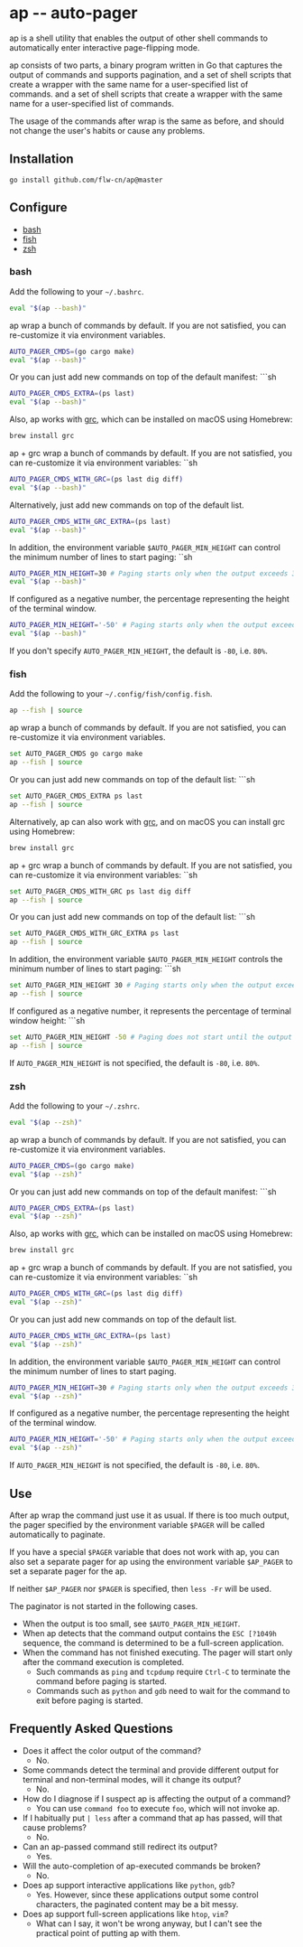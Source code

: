 # ap -- auto-pager

ap is a shell utility that enables the output of other shell commands to automatically enter interactive page-flipping mode.

ap consists of two parts, a binary program written in Go that captures the output of commands and supports pagination, and a set of shell scripts that create a wrapper with the same name for a user-specified list of commands.
and a set of shell scripts that create a wrapper with the same name for a user-specified list of commands.

The usage of the commands after wrap is the same as before, and should not change the user's habits or cause any problems.

## Installation

```
go install github.com/flw-cn/ap@master
```

## Configure

* [bash](#bash)
* [fish](#fish)
* [zsh](#zsh)

### bash

Add the following to your `~/.bashrc`.

```sh
eval "$(ap --bash)"
```

ap wrap a bunch of commands by default. If you are not satisfied, you can re-customize it via environment variables.

```sh
AUTO_PAGER_CMDS=(go cargo make)
eval "$(ap --bash)"
```

Or you can just add new commands on top of the default manifest: ```sh

```sh
AUTO_PAGER_CMDS_EXTRA=(ps last)
eval "$(ap --bash)"
```

Also, ap works with [grc](https://github.com/garabik/grc), which can be installed on macOS using Homebrew:

```sh
brew install grc
```

ap + grc wrap a bunch of commands by default. If you are not satisfied, you can re-customize it via environment variables: ``sh

```sh
AUTO_PAGER_CMDS_WITH_GRC=(ps last dig diff)
eval "$(ap --bash)"
```

Alternatively, just add new commands on top of the default list.

```sh
AUTO_PAGER_CMDS_WITH_GRC_EXTRA=(ps last)
eval "$(ap --bash)"
```



In addition, the environment variable `$AUTO_PAGER_MIN_HEIGHT` can control the minimum number of lines to start paging: ``sh

```sh
AUTO_PAGER_MIN_HEIGHT=30 # Paging starts only when the output exceeds 30 lines
eval "$(ap --bash)"
```

If configured as a negative number, the percentage representing the height of the terminal window.

```sh
AUTO_PAGER_MIN_HEIGHT='-50' # Paging starts only when the output exceeds 50% of the terminal window height
eval "$(ap --bash)"
```

If you don't specify `AUTO_PAGER_MIN_HEIGHT`, the default is `-80`, i.e. `80%`.

### fish

Add the following to your `~/.config/fish/config.fish`.

```sh
ap --fish | source
```

ap wrap a bunch of commands by default. If you are not satisfied, you can re-customize it via environment variables.

```sh
set AUTO_PAGER_CMDS go cargo make
ap --fish | source
```

Or you can just add new commands on top of the default list: ```sh

```sh
set AUTO_PAGER_CMDS_EXTRA ps last
ap --fish | source
```

Alternatively, ap can also work with [grc](https://github.com/garabik/grc), and on macOS you can install grc using Homebrew:

```sh
brew install grc
```

ap + grc wrap a bunch of commands by default. If you are not satisfied, you can re-customize it via environment variables: ``sh

```sh
set AUTO_PAGER_CMDS_WITH_GRC ps last dig diff
ap --fish | source
```

Or you can just add new commands on top of the default list: ```sh

```sh
set AUTO_PAGER_CMDS_WITH_GRC_EXTRA ps last
ap --fish | source
```



In addition, the environment variable `$AUTO_PAGER_MIN_HEIGHT` controls the minimum number of lines to start paging: ```sh

```sh
set AUTO_PAGER_MIN_HEIGHT 30 # Paging starts only when the output exceeds 30 lines
ap --fish | source
```

If configured as a negative number, it represents the percentage of terminal window height: ```sh

```sh
set AUTO_PAGER_MIN_HEIGHT -50 # Paging does not start until the output exceeds 50% of the terminal window height
ap --fish | source
```

If ``AUTO_PAGER_MIN_HEIGHT`` is not specified, the default is ``-80``, i.e. ``80%``.

### zsh

Add the following to your `~/.zshrc`.

```sh
eval "$(ap --zsh)"
```

ap wrap a bunch of commands by default. If you are not satisfied, you can re-customize it via environment variables.

```sh
AUTO_PAGER_CMDS=(go cargo make)
eval "$(ap --zsh)"
```

Or you can just add new commands on top of the default manifest: ```sh

```sh
AUTO_PAGER_CMDS_EXTRA=(ps last)
eval "$(ap --zsh)"
```

Also, ap works with [grc](https://github.com/garabik/grc), which can be installed on macOS using Homebrew:

```sh
brew install grc
```

ap + grc wrap a bunch of commands by default. If you are not satisfied, you can re-customize it via environment variables: ``sh

```sh
AUTO_PAGER_CMDS_WITH_GRC=(ps last dig diff)
eval "$(ap --zsh)"
```

Or you can just add new commands on top of the default list.

```sh
AUTO_PAGER_CMDS_WITH_GRC_EXTRA=(ps last)
eval "$(ap --zsh)"
```



In addition, the environment variable `$AUTO_PAGER_MIN_HEIGHT` can control the minimum number of lines to start paging.

```sh
AUTO_PAGER_MIN_HEIGHT=30 # Paging starts only when the output exceeds 30 lines
eval "$(ap --zsh)"
```

If configured as a negative number, the percentage representing the height of the terminal window.

```sh
AUTO_PAGER_MIN_HEIGHT='-50' # Paging starts only when the output exceeds 50% of the terminal window height
eval "$(ap --zsh)"
```

If `AUTO_PAGER_MIN_HEIGHT` is not specified, the default is `-80`, i.e. `80%`.

## Use

After ap wrap the command just use it as usual.
If there is too much output, the pager specified by the environment variable `$PAGER` will be called automatically to paginate.

If you have a special `$PAGER` variable that does not work with ap, you can also set a separate pager for ap using the environment variable `$AP_PAGER`
to set a separate pager for the ap.

If neither `$AP_PAGER` nor `$PAGER` is specified, then `less -Fr` will be used.

The paginator is not started in the following cases.
* When the output is too small, see `$AUTO_PAGER_MIN_HEIGHT`.
* When ap detects that the command output contains the `ESC [?1049h` sequence, the command is determined to be a full-screen application.
* When the command has not finished executing. The pager will start only after the command execution is completed.
    - Such commands as `ping` and `tcpdump` require `Ctrl-C` to terminate the command before paging is started.
    - Commands such as `python` and `gdb` need to wait for the command to exit before paging is started.

## Frequently Asked Questions

* Does it affect the color output of the command?
    - No.
* Some commands detect the terminal and provide different output for terminal and non-terminal modes, will it change its output?
    - No.
* How do I diagnose if I suspect ap is affecting the output of a command?
    - You can use `command foo` to execute `foo`, which will not invoke ap.
* If I habitually put `| less` after a command that ap has passed, will that cause problems?
    - No.
* Can an ap-passed command still redirect its output?
    - Yes.
* Will the auto-completion of ap-executed commands be broken?
    - No.
* Does ap support interactive applications like `python`, `gdb`?
    - Yes. However, since these applications output some control characters, the paginated content may be a bit messy.
* Does ap support full-screen applications like `htop`, `vim`?
    - What can I say, it won't be wrong anyway, but I can't see the practical point of putting ap with them.
